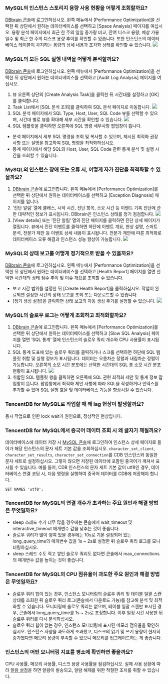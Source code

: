 ### MySQL의 인스턴스 스토리지 용량 사용 현황을 어떻게 조회할까요?
[DBbrain 콘솔](https://console.cloud.tencent.com/dbbrain)에 로그인하십시오. 왼쪽 메뉴에서 [Performance Optimization]을 선택한 뒤 상단에서 원하는 데이터베이스를 선택하고 [Space Analysis] 페이지를 여십시오. 
용량 분석 페이지에서 최근 한 주의 일일 증가량 비교, 잔여 디스크 용량, 예상 가용 일수 및 최근 한 주의 디스크 용량 추이를 확인할 수 있습니다. 또한 인스턴스의 데이터베이스 테이블이 차지하는 용량의 상세 내용과 조각화 상태를 확인할 수 있습니다.
![](https://main.qcloudimg.com/raw/612e0641f7c2c09c6d5f820d56d8f1e4.png)

### MySQL의 모든 SQL 실행 내역을 어떻게 분석할까요?
[DBbrain 콘솔](https://console.cloud.tencent.com/dbbrain)에 로그인하십시오. 왼쪽 메뉴에서 [Performance Optimization]을 선택한 뒤 상단에서 원하는 데이터베이스를 선택하고 [Audit Log Analysis] 페이지를 여십시오.
1. 뷰 오른쪽 상단의 [Create Analysis Task]을 클릭한 뒤 시간대를 설정하고 [OK]를 클릭합니다.
2. Task List에서 [SQL 분석 조회]를 클릭하여 SQL 분석 페이지로 이동합니다.
![](https://main.qcloudimg.com/raw/60c636949f6bcbafe726256d2a08db5f.png)
3. SQL 분석 페이지에서 SQL Type, Host, User, SQL Code 뷰를 선택할 수 있으며, 시간대 별로 뷰를 확대해 세부 시간을 확인할 수 있습니다.
![](https://main.qcloudimg.com/raw/e20326e6719f18a5dac27bec64fa1182.png)
4. SQL 템플릿을 클릭하면 오른쪽에 SQL 명령 세부사항 팝업창이 뜹니다.
 - 분석 페이지에서 세부 SQL 명령을 조회 및 복사할 수 있으며, 제시된 최적화 권장 사항 또는 설명을 참고하여 SQL 명령을 최적화하십시오.
 - 통계 페이지에서 해당 SQL의 Host, User, SQL Code 관련 통계 분석 및 실행 시간을 조회할 수 있습니다.

### MySQL의 인스턴스 장애 또는 오류 시, 어떻게 자가 진단을 최적화할 수 있을까요?
1. [DBbrain 콘솔](https://console.cloud.tencent.com/dbbrain)에 로그인합니다. 왼쪽 메뉴에서 [Performance Optimization]를 선택한 뒤 상단에서 원하는 데이터베이스를 선택하고 [Exception Diagnosis] 페이지를 엽니다.
2. ‘진단 알림’ 열에 클래스, 시작 시간, 진단 항목, 소요 시간 등 이벤트 기록 진단에 관한 대략적인 정보가 표시됩니다. DBbrain은 인스턴스 상태를 정기 점검합니다.
![](https://main.qcloudimg.com/raw/fe0dd650bb834eb093e7964917da758e.png)
3. [View details] 또는 ‘진단 알림’ 열의 진단 페이지를 클릭하면 진단 상세 페이지가 열립니다. 뷰에서 진단 이벤트를 클릭하면 하단에 이벤트 개요, 현상 설명, 스마트 분석, 전문가 제안 등 이벤트 상세 내용이 표시됩니다. 전문가 제안에 따른 최적화로 데이터베이스 오류 해결과 인스턴스 성능 향상이 가능합니다.
 ![](https://main.qcloudimg.com/raw/576a445b12b249f278d50cbe89ab238e.png)

### MySQL의 상태 보고를 어떻게 정기적으로 받을 수 있을까요?
[DBbrain 콘솔](https://console.cloud.tencent.com/dbbrain)에 로그인하십시오. 왼쪽 메뉴에서 [Performance Optimization]을 선택한 뒤 상단에서 원하는 데이터베이스를 선택하고 [Health Report] 페이지를 열면 선택한 시간대의 상태 점수 추이 및 이슈 개요를 조회할 수 있습니다. 
- 보고 시간 범위를 설정한 뒤 [Create Health Report]을 클릭하십시오. 작업이 완료되면 설정한 시간의 상태 보고를 조회 또는 다운로드할 수 있습니다.  
- [정기 생성 설정]을 클릭하면 상태 보고의 자동 생성 주기를 설정할 수 있습니다. 
 ![](https://main.qcloudimg.com/raw/0cf1ac4dd76a106cde20f854086c38f7.png)

### MySQL의 슬로우 로그는 어떻게 조회하고 최적화할까요?
1. [DBbrain 콘솔](https://console.cloud.tencent.com/dbbrain)에 로그인합니다. 왼쪽 메뉴에서 [Performance Optimization]를 선택한 뒤 상단에서 원하는 데이터베이스를 선택하고 [Slow SQL Analysis] 페이지를 열면 ‘SQL 통계’ 열에 인스턴스의 슬로우 쿼리 개수와 CPU 사용률이 표시됩니다.
2. SQL 통계 도표에 있는 슬로우 쿼리를 클릭하거나 스크롤 선택하면 하단에 SQL 템플릿 취합 및 실행 정보가 표시됩니다. 데이터는 오름차순 정렬과 내림차순 정렬이 가능합니다. 오른쪽의 소모 시간 분포에는 선택한 시간대의 SQL 총 소모 시간 분포 현황이 표시됩니다.
 ![](https://main.qcloudimg.com/raw/c937f9639acc557e9cb58eb885f36805.png)
3. 취합된 SQL 템플릿 행을 클릭하면 오른쪽에 SQL 관련 최적화 제안 및 통계 정보 팝업창이 뜹니다. 팝업창에서 최적화 제안 사항에 따라 SQL을 작성하거나 인덱스를 추가할 수 있어 SQL 실행 효율 및 데이터베이스 기능을 향상시킬 수 있습니다.
 


### TencentDB for MySQL로 작업할 때 왜 lag 현상이 발생할까요?
동시 작업으로 인한 lock wait가 원인으로, 정상적인 현상입니다.

### TencentDB for MySQL에서 중국어 데이터 조회 시 왜 글자가 깨질까요?
데이터베이스에 데이터 저장 시 [MySQL 콘솔](https://console.cloud.tencent.com/cdb)에 로그인하여 인스턴스 상세 페이지로 들어가 해당 인스턴스의 문자 세트 기본 값을 조회하십시오. `character_set_client`, `character_set_results`, `character_set_connection`를 CDB 인스턴스와 동일한 문자 세트로 설정하십시오. 그렇지 않으면 저장된 데이터에 포함된 중국어가 깨져서 표시될 수 있습니다.
예를 들어, CDB 인스턴스의 문자 세트 기본 값이 utf8인 경우, 데이터베이스 연결 코딩 시, 다음 명령을 실행하여 중국어 데이터를 CDB에 저장해야 합니다.

```
SET NAMES 'utf8';
```

### TencentDB for MySQL의 연결 개수가 초과하는 주요 원인과 해결 방법은 무엇일까요?
- sleep 스레드 수가 너무 많을 경우에는 콘솔에서 wait_timeout 및 interactive_timeout 매개변수 값을 낮추는 것이 좋습니다.
- 슬로우 쿼리가 많이 쌓여 있을 경우에는 10s로 기본 설정되어 있는 long_query_time의 매개변수 값을 1s ~ 2s로 설정한 뒤 슬로우 쿼리 로그를 모니터링하십시오.
- sleep 스레드 수도 적고 쌓인 슬로우 쿼리도 없다면 콘솔에서 max_connections의 매개변수 값을 높이는 것이 좋습니다.

### TencentDB for MySQL의 CPU 점유율이 과도한 주요 원인과 해결 방법은 무엇일까요?
- 슬로우 쿼리 힙이 있는 경우, 인스턴스 모니터링의 슬로우 쿼리 및 테이블 일괄 스캔 상태를 조회한 뒤 슬로우 쿼리 로그(콘솔에서 다운로드 가능)를 참고해 분석 및 최적화할 수 있습니다. 모니터링에 슬로우 쿼리는 없으며, 테이블 일괄 스캔만 표시된 경우, 콘솔에서 long_query_time를 1s ~ 2s로 조정합니다. 이후 일정 시간 사용한 뒤 슬로우 쿼리를 다시 분석하십시오.
- 슬로우 쿼리 힙이 없는 경우, 인스턴스 모니터링에 표시된 메모리 점유율을 확인하십시오. 인스턴스 사양을 과도하게 초과했고, 디스크의 읽기 및 쓰기 용량이 현저히 증가했다면 메모리 용량이 부족할 수 있으니 메모리를 업그레이드하는 게 좋습니다.

### 인스턴스의 어떤 모니터링 지표를 평소에 확인하면 좋을까요?
CPU 사용률, 메모리 사용률, 디스크 용량 사용률을 점검하십시오. 실제 사용 상황에 따라 [알람 설정](https://intl.cloud.tencent.com/document/product/236/8457)을 하면 알람이 발송되고, 알람 해제를 위한 적절한 조치를 취할 수 있습니다.
